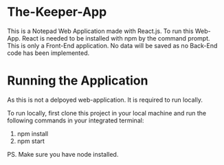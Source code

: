 # The-Keeper-App

This is a Notepad Web Application made with React.js. To run this Web-App. React is needed to be installed with npm by the command prompt. 
This is only a Front-End application. No data will be saved as no Back-End code has been implemented.

# Running the Application

As this is not a delpoyed web-application. It is required to run locally.

To run locally, first clone this project in your local machine and run the following commands in your integrated terminal:

1. npm install
2. npm start

PS. Make sure you have node installed.
